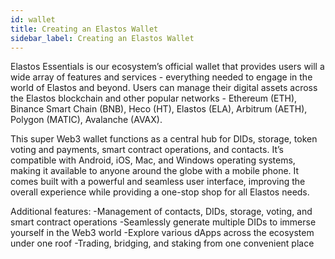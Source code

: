 ```yaml
---
id: wallet
title: Creating an Elastos Wallet
sidebar_label: Creating an Elastos Wallet
---
```


Elastos Essentials is our ecosystem’s official wallet that provides users will a wide array of features and services - everything needed to engage in the world of Elastos and beyond. Users can manage their digital assets across the Elastos blockchain and other popular networks - Ethereum (ETH), Binance Smart Chain (BNB), Heco (HT), Elastos (ELA), Arbitrum (AETH), Polygon (MATIC), Avalanche (AVAX).

This super Web3 wallet functions as a central hub for DIDs, storage, token voting and payments, smart contract operations, and contacts. It’s compatible with Android, iOS, Mac, and Windows operating systems, making it available to anyone around the globe with a mobile phone. It comes built with a powerful and seamless user interface, improving the overall experience while providing a one-stop shop for all Elastos needs.

Additional features:
-Management of contacts, DIDs, storage, voting, and smart contract operations
-Seamlessly generate multiple DIDs to immerse yourself in the Web3 world
-Explore various dApps across the ecosystem under one roof
-Trading, bridging, and staking from one convenient place
